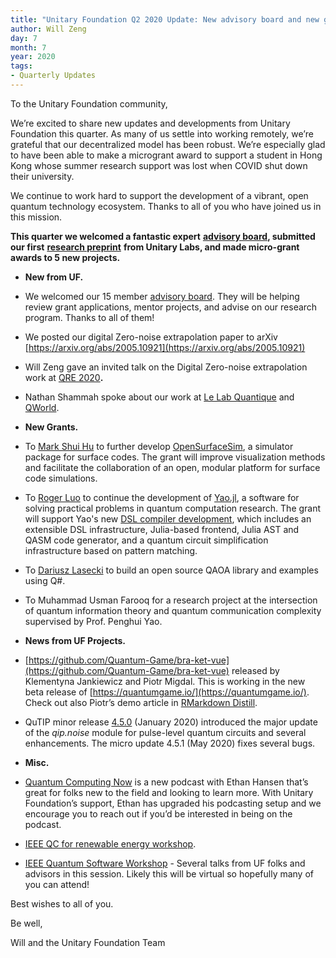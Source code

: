 ```yaml
---
title: "Unitary Foundation Q2 2020 Update: New advisory board and new grants"
author: Will Zeng
day: 7
month: 7
year: 2020
tags:
- Quarterly Updates
---
```


To the Unitary Foundation community,

We’re excited to share new updates and developments from Unitary Foundation this quarter. As many of us settle into working remotely, we’re grateful that our decentralized model has been robust. We’re especially glad to have been able to make a microgrant award to support a student in Hong Kong whose summer research support was lost when COVID shut down their university.

We continue to work hard to support the development of a vibrant, open quantum technology ecosystem. Thanks to all of you who have joined us in this mission.

**This quarter we welcomed a fantastic expert** [**advisory board**](https://unitary.foundation/posts/advisory_board.html)**, submitted our first** [**research preprint**](https://arxiv.org/abs/2003.04941) **from Unitary Labs, and made micro-grant awards to 5 new projects.**

  
*   **New from UF.**

  
*   We welcomed our 15 member [advisory board](https://unitary.foundation/posts/advisory_board.html). They will be helping review grant applications, mentor projects, and advise on our research program. Thanks to all of them!
  
*   We posted our digital Zero-noise extrapolation paper to arXiv [https://arxiv.org/abs/2005.10921](https://arxiv.org/abs/2005.10921)
  
*   Will Zeng gave an invited talk on the Digital Zero-noise extrapolation work at [QRE 2020](https://www.quantumresource.org/)**.**
  
*   Nathan Shammah spoke about our work at [Le Lab Quantique](https://youtu.be/7e2-pAUAGho?t=2018) and [QWorld](https://youtu.be/N1bbPL6bnaU).
  

*   **New Grants.**
    

*   To [Mark Shui Hu](https://www.linkedin.com/in/watermarkhu) to further develop [OpenSurfaceSim](https://github.com/watermarkhu/OpenSurfaceSim), a simulator package for surface codes. The grant will improve visualization methods and facilitate the collaboration of an open, modular platform for surface code simulations.
  
*   To [Roger Luo](https://rogerluo.me/) to continue the development of [Yao.jl](https://yaoquantum.org/), a software for solving practical problems in quantum computation research. The grant will support Yao's new [DSL compiler development](https://github.com/QuantumBFS/YaoLang.jl), which includes an extensible DSL infrastructure, Julia-based frontend, Julia AST and QASM code generator, and a quantum circuit simplification infrastructure based on pattern matching.
  
*   To [Dariusz Lasecki](https://dlasecki.github.io/) to build an open source QAOA library and examples using Q#.
  
*   To Muhammad Usman Farooq for a research project at the intersection of quantum information theory and quantum communication complexity supervised by Prof. Penghui Yao.

  
  
*   **News from UF Projects.**

  
*   [https://github.com/Quantum-Game/bra-ket-vue](https://github.com/Quantum-Game/bra-ket-vue) released by Klementyna Jankiewicz and Piotr Migdal. This is working in the new beta release of [https://quantumgame.io/](https://quantumgame.io/). Check out also Piotr’s demo article in [RMarkdown Distill](https://p.migdal.pl/bra-ket-vue-art/).
  
*   QuTIP minor release [4.5.0](http://qutip.org/docs/latest/changelog.html#version-4-5-0-january-31-2020) (January 2020) introduced the major update of the _qip.noise_ module for pulse-level quantum circuits and several enhancements. The micro update 4.5.1 (May 2020) fixes several bugs.

  
*   **Misc.**

  
*   [Quantum Computing Now](https://anchor.fm/quantumcomputingnow) is a new podcast with Ethan Hansen that’s great for folks new to the field and looking to learn more. With Unitary Foundation’s support, Ethan has upgraded his podcasting setup and we encourage you to reach out if you’d be interested in being on the podcast. 
  
*   [IEEE QC for renewable energy workshop](https://qce.quantum.ieee.org/quantum-computing-opportunities-for-renewable-energy/).
  
*   [IEEE Quantum Software Workshop](https://qce.quantum.ieee.org/software-for-quantum-applications-algorithms-and-workflows/) - Several talks from UF folks and advisors in this session. Likely this will be virtual so hopefully many of you can attend!
  

Best wishes to all of you.

  

Be well,

Will and the Unitary Foundation Team
